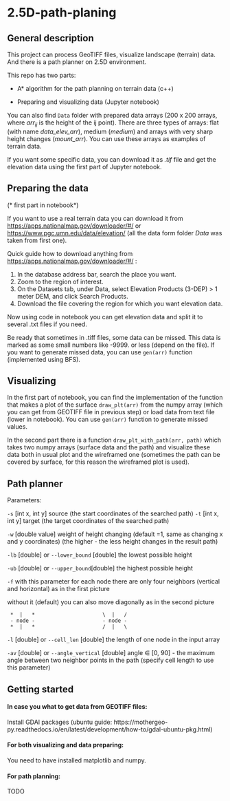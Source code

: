 # 2.5D-path-planing

## General description
  This project can process GeoTIFF files, visualize landscape (terrain) data. And there is a path planner on 2.5D environment.
  
  This repo has two parts: 

  - A* algorithm for the path planning on terrain data (c++)
    
  - Preparing and visualizing data (Jupyter notebook)
    
  You can also find `Data` folder with prepared data arrays (200 x 200 arrays, where $arr_{ij}$ is the height of the ij point). There are three types of arrays: flat (with name *data_elev_arr*), medium (*medium*) and arrays with very sharp height changes (*mount_arr*). You can use these arrays as examples of terrain data.
  
  If you want some specific data, you can download it as *.tif* file and get the elevation data using the first part of Jupyter notebook.
  
## Preparing the data

  (\* first part in notebook*)
  
  If you want to use a real terrain data you can download it from https://apps.nationalmap.gov/downloader/#/ or https://www.pgc.umn.edu/data/elevation/ (all the data form folder *Data* was taken from first one).
  
  Quick guide how to download anything from https://apps.nationalmap.gov/downloader/#/ :
  
  1. In the database address bar, search the place you want.
  2. Zoom to the region of interest.
  3. On the Datasets tab, under Data, select Elevation Products (3-DEP) > 1 meter DEM, and click Search Products.
  4. Download the file covering the region for which you want elevation data.

Now using code in notebook you can get elevation data and split it to several .txt files if you need.

Be ready that sometimes in .tiff files, some data can be missed. This data is marked as some small numbers like -9999. or less (depend on the file). If you want to generate missed data, you can use `gen(arr)` function (implemented using BFS).


## Visualizing
 
  In the first part of notebook, you can find the implementation of the function that makes a plot of the surface `draw_plt(arr)` from the numpy array (which you can get from GEOTIFF file in previous step) or load data from text file (lower in notebook). You can use `gen(arr)` function to generate missed values. 
  
  In the second part there is a function `draw_plt_with_path(arr, path)` which takes two numpy arrays (surface data and the path) and visualize these data both in usual plot and the wireframed one (sometimes the path can be covered by surface, for this reason the wireframed plot is used).
  
  
## Path planner

Parameters:

`-s` [int x, int y] source (the start coordinates of the searched path) 
`-t` [int x, int y] target (the target coordinates of the searched path) 

`-w` [double value] weight of height changing (default =1, same as changing x and y coordinates) (the higher - the less height changes in the result path)

`-lb` [double] or `--lower_bound` [double] the lowest possible height

`-ub` [double] or `--upper_bound`[double] the highest possible height

`-f` with this parameter for each node there are only four neighbors (vertical and horizontal) as in the first picture

  without it (default) you can also move diagonally as in the second picture

     *  |   *                      \  |   /
     - node -                      - node -  
     *  |   *                      /  |   \

`-l` [double] or `--cell_len` [double] the length of one node in the input array

`-av` [double] or `--angle_vertical` [double] angle $\in$ [0, 90]  - the maximum angle between two neighbor points in the path (specify cell length to use this parameter)

## Getting started
  <h4> In case you what to get data from GEOTIFF files: </h4>
  Install GDAl packages (ubuntu guide: https://mothergeo-py.readthedocs.io/en/latest/development/how-to/gdal-ubuntu-pkg.html)
  
  <h4> For both visualizing and data preparing: </h4>
  
  You need to have installed matplotlib and numpy.
  
  <h4> For path planning: </h4>
  
  TODO
